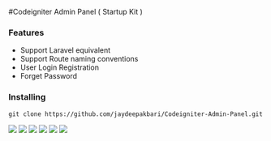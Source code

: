 #Codeigniter Admin Panel ( Startup Kit )

### Features

- Support Laravel equivalent
- Support Route naming conventions 
- User Login Registration
- Forget Password 


### Installing 

`git clone https://github.com/jaydeepakbari/Codeigniter-Admin-Panel.git`

![](https://img.shields.io/github/stars/pandao/editor.md.svg) ![](https://img.shields.io/github/forks/pandao/editor.md.svg) ![](https://img.shields.io/github/tag/pandao/editor.md.svg) ![](https://img.shields.io/github/release/pandao/editor.md.svg) ![](https://img.shields.io/github/issues/pandao/editor.md.svg) ![](https://img.shields.io/bower/v/editor.md.svg)
